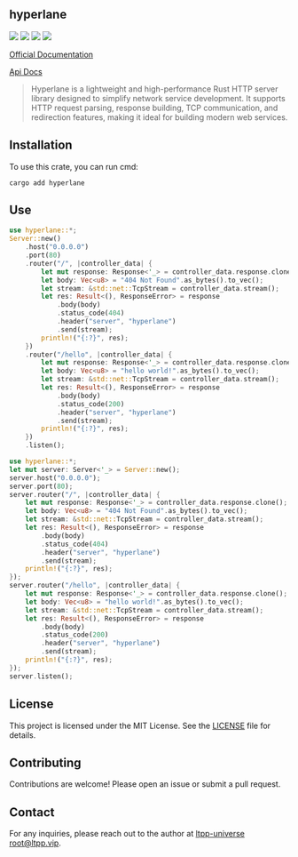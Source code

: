 ## hyperlane

[![](https://img.shields.io/crates/v/hyperlane.svg)](https://crates.io/crates/hyperlane)
[![](https://docs.rs/hyperlane/badge.svg)](https://docs.rs/hyperlane)
[![](https://img.shields.io/crates/l/hyperlane.svg)](./LICENSE)
[![](https://github.com/ltpp-universe/hyperlane/workflows/Rust/badge.svg)](https://github.com/ltpp-universe/hyperlane/actions?query=workflow:Rust)

[Official Documentation](https://docs.ltpp.vip/HYPERLANE/)

[Api Docs](https://docs.rs/hyperlane/latest/hyperlane/)

> Hyperlane is a lightweight and high-performance Rust HTTP server library designed to simplify network service development. It supports HTTP request parsing, response building, TCP communication, and redirection features, making it ideal for building modern web services.

## Installation

To use this crate, you can run cmd:

```shell
cargo add hyperlane
```

## Use

```rust
use hyperlane::*;
Server::new()
    .host("0.0.0.0")
    .port(80)
    .router("/", |controller_data| {
        let mut response: Response<'_> = controller_data.response.clone();
        let body: Vec<u8> = "404 Not Found".as_bytes().to_vec();
        let stream: &std::net::TcpStream = controller_data.stream();
        let res: Result<(), ResponseError> = response
            .body(body)
            .status_code(404)
            .header("server", "hyperlane")
            .send(stream);
        println!("{:?}", res);
    })
    .router("/hello", |controller_data| {
        let mut response: Response<'_> = controller_data.response.clone();
        let body: Vec<u8> = "hello world!".as_bytes().to_vec();
        let stream: &std::net::TcpStream = controller_data.stream();
        let res: Result<(), ResponseError> = response
            .body(body)
            .status_code(200)
            .header("server", "hyperlane")
            .send(stream);
        println!("{:?}", res);
    })
    .listen();
```

```rust
use hyperlane::*;
let mut server: Server<'_> = Server::new();
server.host("0.0.0.0");
server.port(80);
server.router("/", |controller_data| {
    let mut response: Response<'_> = controller_data.response.clone();
    let body: Vec<u8> = "404 Not Found".as_bytes().to_vec();
    let stream: &std::net::TcpStream = controller_data.stream();
    let res: Result<(), ResponseError> = response
        .body(body)
        .status_code(404)
        .header("server", "hyperlane")
        .send(stream);
    println!("{:?}", res);
});
server.router("/hello", |controller_data| {
    let mut response: Response<'_> = controller_data.response.clone();
    let body: Vec<u8> = "hello world!".as_bytes().to_vec();
    let stream: &std::net::TcpStream = controller_data.stream();
    let res: Result<(), ResponseError> = response
        .body(body)
        .status_code(200)
        .header("server", "hyperlane")
        .send(stream);
    println!("{:?}", res);
});
server.listen();
```

## License

This project is licensed under the MIT License. See the [LICENSE](LICENSE) file for details.

## Contributing

Contributions are welcome! Please open an issue or submit a pull request.

## Contact

For any inquiries, please reach out to the author at [ltpp-universe <root@ltpp.vip>](mailto:root@ltpp.vip).
